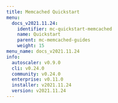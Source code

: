 ```yaml
---
title: Memcached Quickstart
menu:
  docs_v2021.11.24:
    identifier: mc-quickstart-memcached
    name: Quickstart
    parent: mc-memcached-guides
    weight: 15
menu_name: docs_v2021.11.24
info:
  autoscaler: v0.9.0
  cli: v0.24.0
  community: v0.24.0
  enterprise: v0.11.0
  installer: v2021.11.24
  version: v2021.11.24
---
```


